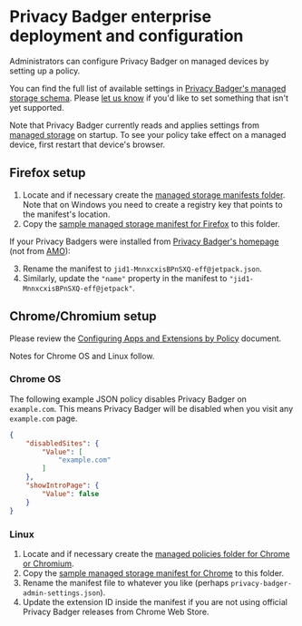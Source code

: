 # Privacy Badger enterprise deployment and configuration

Administrators can configure Privacy Badger on managed devices by setting up a policy.

You can find the full list of available settings in [Privacy Badger's managed storage schema](/src/data/schema.json). Please [let us know](https://privacybadger.org/#I-found-a-bug%21-What-do-I-do-now) if you'd like to set something that isn't yet supported.

Note that Privacy Badger currently reads and applies settings from [managed storage](https://developer.mozilla.org/en-US/docs/Mozilla/Add-ons/WebExtensions/API/storage/managed) on startup. To see your policy take effect on a managed device, first restart that device's browser.


## Firefox setup

1. Locate and if necessary create the [managed storage manifests folder](https://developer.mozilla.org/en-US/docs/Mozilla/Add-ons/WebExtensions/Native_manifests#Manifest_location). Note that on Windows you need to create a registry key that points to the manifest's location.
2. Copy the [sample managed storage manifest for Firefox](/doc/jid1-MnnxcxisBPnSXQ@jetpack.json) to this folder.

If your Privacy Badgers were installed from [Privacy Badger's homepage](https://privacybadger.org) (not from [AMO](https://addons.mozilla.org/en-US/firefox/addon/privacy-badger17/)):

3. Rename the manifest to `jid1-MnnxcxisBPnSXQ-eff@jetpack.json`.
4. Similarly, update the `"name"` property in the manifest to `"jid1-MnnxcxisBPnSXQ-eff@jetpack"`.


## Chrome/Chromium setup

Please review the [Configuring Apps and Extensions by Policy](http://www.chromium.org/administrators/configuring-policy-for-extensions) document.

Notes for Chrome OS and Linux follow.

### Chrome OS

The following example JSON policy disables Privacy Badger on `example.com`. This means Privacy Badger will be disabled when you visit any `example.com` page.

```json
{
    "disabledSites": {
        "Value": [
            "example.com"
        ]
    },
    "showIntroPage": {
        "Value": false
    }
}
```

### Linux

1. Locate and if necessary create the [managed policies folder for Chrome or Chromium](http://www.chromium.org/administrators/configuring-policy-for-extensions).
2. Copy the [sample managed storage manifest for Chrome](/doc/sample-managed-storage-manifest-chrome.json) to this folder.
3. Rename the manifest file to whatever you like (perhaps `privacy-badger-admin-settings.json`).
4. Update the extension ID inside the manifest if you are not using official Privacy Badger releases from Chrome Web Store.
